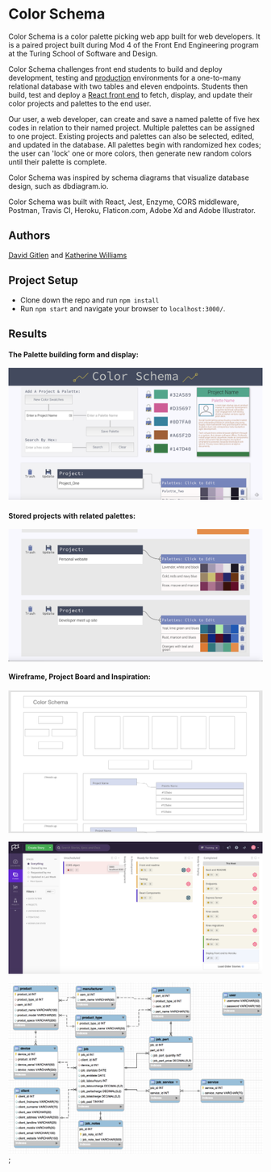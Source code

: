 # Color Schema

Color Schema is a color palette picking web app built for web developers. It is a paired project built during Mod 4 of the Front End Engineering program at the Turing School of Software and Design.

Color Schema challenges front end students to build and deploy development, testing and [production](https://palette-picker-api-williams.herokuapp.com) environments for a one-to-many relational database with two tables and eleven endpoints. Students then build, test and deploy a [React front end](https://palette-picker-dg.herokuapp.com) to fetch, display, and update their color projects and palettes to the end user.

Our user, a web developer, can create and save a named palette of five hex codes in relation to their named project. Multiple palettes can be assigned to one project. Existing projects and palettes can also be selected, edited, and updated in the database. All palettes begin with randomized hex codes; the user can 'lock' one or more colors, then generate new random colors until their palette is complete.

Color Schema was inspired by schema diagrams that visualize database design, such as dbdiagram.io.

Color Schema was built with React, Jest, Enzyme, CORS middleware, Postman, Travis CI, Heroku, Flaticon.com, Adobe Xd and Adobe Illustrator.

## Authors

[David Gitlen](https://github.com/davidagitlen) and 
[Katherine Williams](https://github.com/kawilliams8)

## Project Setup

- Clone down the repo and run `npm install`
- Run `npm start` and navigate your browser to `localhost:3000/`.

## Results

#### The Palette building form and display:

![Controls and Display](https://github.com/davidagitlen/palette-picker/blob/master/src/images/ControlsDisplay.png)

#### Stored projects with related palettes:

![Stored Palettes](https://github.com/davidagitlen/palette-picker/blob/readme/src/images/Palettes.png)

#### Wireframe, Project Board and Inspiration:

![wireframe](https://github.com/davidagitlen/palette-picker/blob/readme/src/images/wireframe.png)

![Clubhouse](https://github.com/davidagitlen/palette-picker/blob/master/src/images/Clubhouse.png)

![schema diagram](https://github.com/davidagitlen/palette-picker/blob/readme/src/images/sample_diagram.png);
